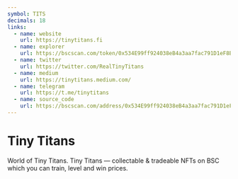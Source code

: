 ```yaml
---
symbol: TITS
decimals: 18
links:
  - name: website
    url: https://tinytitans.fi
  - name: explorer
    url: https://bscscan.com/token/0x534E99ff924038eB4a3aa7fac791D1eF8BB08b37
  - name: twitter
    url: https://twitter.com/RealTinyTitans
  - name: medium
    url: https://tinytitans.medium.com/
  - name: telegram
    url: https://t.me/tinytitans
  - name: source_code
    url: https://bscscan.com/address/0x534E99ff924038eB4a3aa7fac791D1eF8BB08b37#code
---
```


# Tiny Titans

World of Tiny Titans. Tiny Titans — collectable & tradeable NFTs on BSC which you can train, level and win prices.
